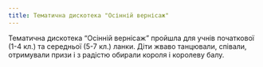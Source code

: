 ```yaml
---
title: Тематична дискотека "Осінній вернісаж"
---
```


Тематична дискотека “Осінній вернісаж” пройшла для учнів початкової (1-4 кл.) та середньої (5-7 кл.) ланки. Діти жваво танцювали, співали, отримували призи і з радістю обирали короля і королеву балу.

<slideshow id="_/72157649325467933" />
